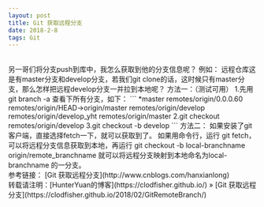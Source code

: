 ```yaml
---
layout: post
title: Git 获取远程分支
date: 2018-2-8 
tags: Git        
---
```

<br>    
另一哥们将分支push到库中，我怎么获取到他的分支信息呢？    
例如： 远程仓库这是有master分支和develop分支，若我们git clone的话，这时候只有master分支，那么怎样把远程develop分支一并拉到本地呢？    
方法一：（测试可用）    
1.先用 git branch -a 查看下所有分支，如下：    
```
*master
 remotes/origin/0.0.0.60
 remotes/origin/HEAD->origin/master
 remotes/origin/develop
 remotes/origin/develop_yht
 remotes/origin/master
2.git checkout remotes/origin/develop
3.git checkout -b develop
```
方法二：    
如果安装了git客户端，直接选择fetch一下，就可以获取到了。    
如果用命令行，运行 git fetch，可以将远程分支信息获取到本地，再运行 git checkout -b local-branchname origin/remote_branchname  就可以将远程分支映射到本地命名为local-branchname  的一分支。     

<br>
参考链接：    
[Git 获取远程分支](http://www.cnblogs.com/hanxianlong)             

<br>
转载请注明：[HunterYuan的博客](https://clodfisher.github.io/) » [Git 获取远程分支](https://clodfisher.github.io/2018/02/GitRemoteBranch/)   

